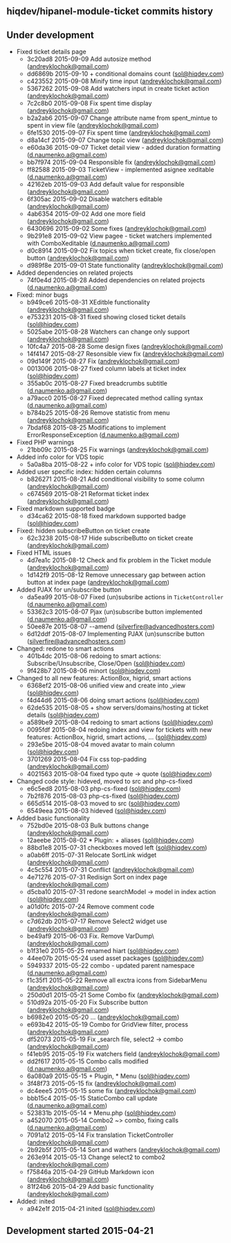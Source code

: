 hiqdev/hipanel-module-ticket commits history
--------------------------------------------

## Under development

- Fixed ticket details page
    - 3c20ad8 2015-09-09 Add autosize method (andreyklochok@gmail.com)
    - dd6869b 2015-09-10 + conditional domains count (sol@hiqdev.com)
    - c423552 2015-09-08 Minify time input (andreyklochok@gmail.com)
    - 5367262 2015-09-08 Add watchers input in create ticket action (andreyklochok@gmail.com)
    - 7c2c8b0 2015-09-08 Fix spent time display (andreyklochok@gmail.com)
    - b2a2ab6 2015-09-07 Change attribute name from spent_mintue to spent in view file (andreyklochok@gmail.com)
    - 6fe1530 2015-09-07 Fix spent time (andreyklochok@gmail.com)
    - d8a14cf 2015-09-07 Change topic view (andreyklochok@gmail.com)
    - e60da36 2015-09-07 Ticket detail view - added duration formatting (d.naumenko.a@gmail.com)
    - bb7f974 2015-09-04 Responsible fix (andreyklochok@gmail.com)
    - ff82588 2015-09-03 TicketView - implemented asignee xeditable (d.naumenko.a@gmail.com)
    - 42162eb 2015-09-03 Add default value for responsible (andreyklochok@gmail.com)
    - 6f305ac 2015-09-02 Disable watchers editable (andreyklochok@gmail.com)
    - 4ab6354 2015-09-02 Add one more field (andreyklochok@gmail.com)
    - 6430696 2015-09-02 Some fixes (andreyklochok@gmail.com)
    - 9b291e8 2015-09-02 View pagee - ticket watchers implemented with ComboXeditable (d.naumenko.a@gmail.com)
    - d0c8914 2015-09-02 Fix topics when ticket create, fix close/open button (andreyklochok@gmail.com)
    - d989f8e 2015-09-01 State functionality (andreyklochok@gmail.com)
- Added dependencies on related projects
    - 74f0e4d 2015-08-28 Added dependencies on related projects (d.naumenko.a@gmail.com)
- Fixed: minor bugs
    - b949ce6 2015-08-31 XEditble functionality (andreyklochok@gmail.com)
    - e753231 2015-08-31 fixed showing closed ticket details (sol@hiqdev.com)
    - 5025abe 2015-08-28 Watchers can change only support (andreyklochok@gmail.com)
    - 10fc4a7 2015-08-28 Some design fixes (andreyklochok@gmail.com)
    - 14f4147 2015-08-27 Resonsible view fix (andreyklochok@gmail.com)
    - 09d149f 2015-08-27 Fix (andreyklochok@gmail.com)
    - 0013006 2015-08-27 fixed column labels at ticket index (sol@hiqdev.com)
    - 355ab0c 2015-08-27 Fixed breadcrumbs subtitle (d.naumenko.a@gmail.com)
    - a79acc0 2015-08-27 Fixed deprecated method calling syntax (d.naumenko.a@gmail.com)
    - b784b25 2015-08-26 Remove statistic from menu (andreyklochok@gmail.com)
    - 7bdaf68 2015-08-25 Modifications to implement ErrorResponseException (d.naumenko.a@gmail.com)
- Fixed PHP warnings
    - 21bb09c 2015-08-25 Fix warnings (andreyklochok@gmail.com)
- Added info color for VDS topic
    - 5a0a8ba 2015-08-22 + info color for VDS topic (sol@hiqdev.com)
- Added user specific index: hidden certain columns
    - b826271 2015-08-21 Add conditional visibility to some column (andreyklochok@gmail.com)
    - c674569 2015-08-21 Reformat ticket index (andreyklochok@gmail.com)
- Fixed markdown supported badge
    - d34ca62 2015-08-18 fixed markdown supported badge (sol@hiqdev.com)
- Fixed: hidden subscribeButton on ticket create
    - 62c3238 2015-08-17 Hide subscribeButto on ticket create (andreyklochok@gmail.com)
- Fixed HTML issues
    - 4d7ea1c 2015-08-12 Check and fix problem in the Ticket module (andreyklochok@gmail.com)
    - 1d142f9 2015-08-12 Remove unnecessary gap between action button at index page (andreyklochok@gmail.com)
- Added PJAX for un/subscribe button
    - da5ea99 2015-08-07 Fixed (un)subsribe actions in `TicketController` (d.naumenko.a@gmail.com)
    - 53362c3 2015-08-07 Pjax (un)subscribe button implemented (d.naumenko.a@gmail.com)
    - 50ee87e 2015-08-07 --amend (silverfire@advancedhosters.com)
    - 6d12ddf 2015-08-07 Implementing PJAX (un)sunscribe button (silverfire@advancedhosters.com)
- Changed: redone to smart actions
    - 401b4dc 2015-08-06 redoing to smart actions: Subscribe/Unsubscribe, Close/Open (sol@hiqdev.com)
    - 9f428b7 2015-08-06 minort (sol@hiqdev.com)
- Changed to all new features: ActionBox, higrid, smart actions
    - 6368ef2 2015-08-06 unified view and create into _view (sol@hiqdev.com)
    - f4d44d6 2015-08-06 doing smart actions (sol@hiqdev.com)
    - 62de535 2015-08-05 + show servers/domains/hosting at ticket details (sol@hiqdev.com)
    - a589be9 2015-08-04 redoing to smart actions (sol@hiqdev.com)
    - 0095fdf 2015-08-04 redoing index and view for tickets with new features: ActionBox, higrid, smart actions, ... (sol@hiqdev.com)
    - 293e5be 2015-08-04 moved avatar to main column (sol@hiqdev.com)
    - 3701269 2015-08-04 Fix css top-padding (andreyklochok@gmail.com)
    - 4021563 2015-08-04 fixed typo qute -> quote (sol@hiqdev.com)
- Changed code style: hideved, moved to src and php-cs-fixed
    - e6c5ed8 2015-08-03 php-cs-fixed (sol@hiqdev.com)
    - 7b2f876 2015-08-03 php-cs-fixed (sol@hiqdev.com)
    - 665d514 2015-08-03 moved to src (sol@hiqdev.com)
    - 6549eea 2015-08-03 hideved (sol@hiqdev.com)
- Added basic functionality
    - 752bd0e 2015-08-03 Bulk buttons change (andreyklochok@gmail.com)
    - 12aeebe 2015-08-02 * Plugin: + aliases (sol@hiqdev.com)
    - 88bd1e8 2015-07-31 checkboxes moved left (sol@hiqdev.com)
    - a0ab6ff 2015-07-31 Relocate SortLink widget (andreyklochok@gmail.com)
    - 4c5c554 2015-07-31 Conflict (andreyklochok@gmail.com)
    - 4e71276 2015-07-31 Redisign Sort on index page (andreyklochok@gmail.com)
    - d5cba10 2015-07-31 redone searchModel -> model in index action (sol@hiqdev.com)
    - a01d0fc 2015-07-24 Remove comment code (andreyklochok@gmail.com)
    - c7d62db 2015-07-17 Remove Select2 widget use (andreyklochok@gmail.com)
    - be49af9 2015-06-03 Fix. Remove VarDump\ (andreyklochok@gmail.com)
    - b1f31e0 2015-05-25 renamed hiart (sol@hiqdev.com)
    - 44ee07b 2015-05-24 used asset packages (sol@hiqdev.com)
    - 5949337 2015-05-22 combo - updated parent namespace (d.naumenko.a@gmail.com)
    - f1c35f1 2015-05-22 Remove all exctra icons from SidebarMenu (andreyklochok@gmail.com)
    - 250d0d1 2015-05-21 Some Combo fix (andreyklochok@gmail.com)
    - 510d92a 2015-05-20 Fix Subscribe button (andreyklochok@gmail.com)
    - b6982e0 2015-05-20 ... (andreyklochok@gmail.com)
    - e693b42 2015-05-19 Combo for GridView filter, process (andreyklochok@gmail.com)
    - df52073 2015-05-19 Fix _search file, select2 -> combo (andreyklochok@gmail.com)
    - f41eb95 2015-05-19 Fix watchers field (andreyklochok@gmail.com)
    - dd2f617 2015-05-15 Combo calls modified (d.naumenko.a@gmail.com)
    - 6a080a9 2015-05-15 + Plugin, * Menu (sol@hiqdev.com)
    - 3f48f73 2015-05-15 fix (andreyklochok@gmail.com)
    - dc4eee5 2015-05-15 some fix (andreyklochok@gmail.com)
    - bbb15c4 2015-05-15 StaticCombo call update (d.naumenko.a@gmail.com)
    - 523831b 2015-05-14 + Menu.php (sol@hiqdev.com)
    - a452070 2015-05-14 Combo2 ~> combo, fixing calls (d.naumenko.a@gmail.com)
    - 7091a12 2015-05-14 Fix translation TicketController (andreyklochok@gmail.com)
    - 2b92b5f 2015-05-14 Sort and wathers (andreyklochok@gmail.com)
    - 263e914 2015-05-13 Change select2 to combo2 (andreyklochok@gmail.com)
    - f75846a 2015-04-29 GitHub Markdown icon (andreyklochok@gmail.com)
    - 81f24b6 2015-04-29 Add basic functionality (andreyklochok@gmail.com)
- Added: inited
    - a942e1f 2015-04-21 inited (sol@hiqdev.com)

## Development started 2015-04-21

